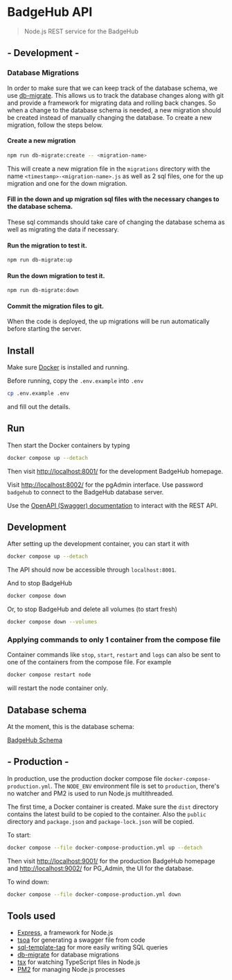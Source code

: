 # BadgeHub API

> Node.js REST service for the BadgeHub

## - Development -

### Database Migrations

In order to make sure that we can keep track of the database schema, we use [db-migrate](https://db-migrate.readthedocs.io/en/latest/).
This allows us to track the database changes along with git and provide a framework for migrating data and rolling back changes.
So when a change to the database schema is needed, a new migration should be created instead of manually changing the database.
To create a new migration, follow the steps below.

#### Create a new migration

```bash
npm run db-migrate:create -- <migration-name>
```

This will create a new migration file in the `migrations` directory with the name `<timestamp>-<migration-name>.js` as well as 2 sql files, one for the up migration and one for the down migration.

#### Fill in the down and up migration sql files with the necessary changes to the database schema.

These sql commands should take care of changing the database schema as well as migrating the data if necessary.

#### Run the migration to test it.

```bash
npm run db-migrate:up
```

#### Run the down migration to test it.

```bash
npm run db-migrate:down
```

#### Commit the migration files to git.

When the code is deployed, the up migrations will be run automatically before starting the server.

## Install

Make sure [Docker](https://www.docker.com/get-started/) is installed and running.

Before running, copy the `.env.example` into `.env`

```bash
cp .env.example .env
```

and fill out the details.

## Run

Then start the Docker containers by typing

```bash
docker compose up --detach
```

Then visit [http://localhost:8001/](http://localhost:8001/) for the development BadgeHub homepage.

Visit [http://localhost:8002/](http://localhost:8002/) for the pgAdmin interface.
Use password `badgehub` to connect to the BadgeHub database server.

Use the [OpenAPI (Swagger) documentation](/openapi) to interact with the REST API.

## Development

After setting up the development container, you can start it with

```bash
docker compose up --detach
```

The API should now be accessible through `localhost:8001`.

And to stop BadgeHub

```bash
docker compose down
```

Or, to stop BadgeHub and delete all volumes (to start fresh)

```bash
docker compose down --volumes
```

### Applying commands to only 1 container from the compose file

Container commands like `stop`, `start`, `restart` and `logs` can also be sent to one of the containers from the compose file. For example

```bash
docker compose restart node
```

will restart the node container only.

## Database schema

At the moment, this is the database schema:

[BadgeHub Schema](https://drawsql.app/teams/badge-team/diagrams/simplified-database)

## - Production -

In production, use the production docker compose file `docker-compose-production.yml`.
The `NODE_ENV` environment file is set to `production`, there's no watcher and
PM2 is used to run Node.js multithreaded.

The first time, a Docker container is created. Make sure the `dist` directory
contains the latest build to be copied to the container.
Also the `public` directory and `package.json` and `package-lock.json` will
be copied.

To start:

```bash
docker compose --file docker-compose-production.yml up --detach
```

Then visit [http://localhost:9001/](http://localhost:9001/) for the production BadgeHub homepage
and [http://localhost:9002/](http://localhost:9002/) for PG_Admin, the UI for the database.

To wind down:

```bash
docker compose --file docker-compose-production.yml down
```

## Tools used

- [Express](https://expressjs.com/), a framework for Node.js
- [tsoa](https://tsoa-community.github.io/docs/) for generating a swagger file from code
- [sql-template-tag](https://github.com/blakeembrey/sql-template-tag) for more easily writing SQL queries
- [db-migrate](https://db-migrate.readthedocs.io/en/latest/) for database migrations
- [tsx](https://tsx.is/) for watching TypeScript files in Node.js
- [PM2](https://pm2.keymetrics.io/) for managing Node.js processes
